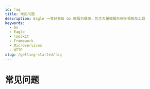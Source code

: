 ```yaml
---
id: faq
title: 常见问题
description: Eagle 一套轻量级 Go 微服务框架，包含大量微服务相关框架及工具
keywords:
  - Go
  - Eagle
  - Toolkit
  - Framework
  - Microservices
  - HTTP
slug: /getting-started/faq
---
```


# 常见问题

